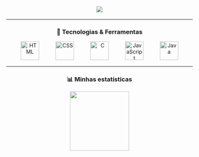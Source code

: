<h1 align="center">
  <img src="https://readme-typing-svg.herokuapp.com?font=Fira+Code&size=28&pause=1000&color=8A2BE2&center=true&vCenter=true&width=500&lines=👩🏻‍💻+Geovana+Blasius;Bem-vindo(a)+ao+meu+GitHub!;Welcome+to+my+GitHub!">
</h1>

---

<h3 align="center">🚀 Tecnologias & Ferramentas</h3>
<p align="center">
  <img src="https://cdn.jsdelivr.net/gh/devicons/devicon/icons/html5/html5-original.svg" title="HTML" width="50px" style="margin: 0 20px;" />
  <img src="https://cdn.jsdelivr.net/gh/devicons/devicon/icons/css3/css3-original.svg" title="CSS" width="50px" style="margin: 0 20px;" />
  <img src="https://cdn.jsdelivr.net/gh/devicons/devicon/icons/c/c-original.svg" title="C" width="50px" style="margin: 0 20px;" />
  <img src="https://cdn.jsdelivr.net/gh/devicons/devicon/icons/javascript/javascript-original.svg" title="JavaScript" width="50px" style="margin: 0 20px;" />
  <img src="https://cdn.jsdelivr.net/gh/devicons/devicon/icons/java/java-original.svg" title="Java" width="50px" style="margin: 0 20px;" />
</p>

---

<h3 align="center">📊 Minhas estatísticas</h3>
<p align="center">
  <img height="160" src="https://github-readme-stats.vercel.app/api/top-langs/?username=GeovanaBlasius&theme=tokyonight&layout=compact&custom_title=Linguagens&langs_count=9" />
</p>
